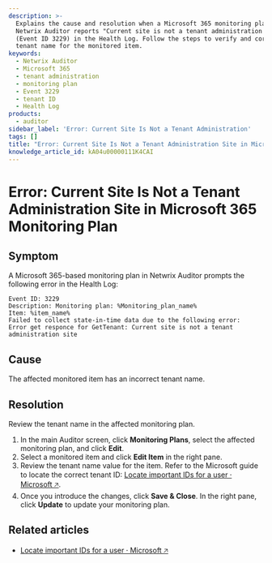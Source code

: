 ```yaml
---
description: >-
  Explains the cause and resolution when a Microsoft 365 monitoring plan in
  Netwrix Auditor reports "Current site is not a tenant administration site"
  (Event ID 3229) in the Health Log. Follow the steps to verify and correct the
  tenant name for the monitored item.
keywords:
  - Netwrix Auditor
  - Microsoft 365
  - tenant administration
  - monitoring plan
  - Event 3229
  - tenant ID
  - Health Log
products:
  - auditor
sidebar_label: 'Error: Current Site Is Not a Tenant Administration'
tags: []
title: "Error: Current Site Is Not a Tenant Administration Site in Microsoft 365 Monitoring Plan"
knowledge_article_id: kA04u00000111K4CAI
---
```


# Error: Current Site Is Not a Tenant Administration Site in Microsoft 365 Monitoring Plan

## Symptom

A Microsoft 365-based monitoring plan in Netwrix Auditor prompts the following error in the Health Log:

```text
Event ID: 3229
Description: Monitoring plan: %Monitoring_plan_name%
Item: %item_name%
Failed to collect state-in-time data due to the following error:
Error get responce for GetTenant: Current site is not a tenant administration site
```

## Cause

The affected monitored item has an incorrect tenant name.

## Resolution

Review the tenant name in the affected monitoring plan.

1. In the main Auditor screen, click **Monitoring Plans**, select the affected monitoring plan, and click **Edit**.
2. Select a monitored item and click **Edit Item** in the right pane.
3. Review the tenant name value for the item. Refer to the Microsoft guide to locate the correct tenant ID: [Locate important IDs for a user ⸱ Microsoft &#129125;](https://learn.microsoft.com/en-us/partner-center/find-ids-and-domain-names#find-the-microsoft-azure-ad-tenant-id-and-primary-domain-name).
4. Once you introduce the changes, click **Save & Close**. In the right pane, click **Update** to update your monitoring plan.

## Related articles

- [Locate important IDs for a user ⸱ Microsoft &#129125;](https://learn.microsoft.com/en-us/partner-center/find-ids-and-domain-names#find-the-microsoft-azure-ad-tenant-id-and-primary-domain-name)
